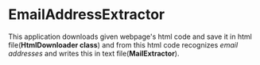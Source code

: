 # EmailAddressExtractor

This application downloads given webpage's html code and save it in html file(**HtmlDownloader class**) and from this html code recognizes *email addresses* and writes this in text file(**MailExtractor**).
